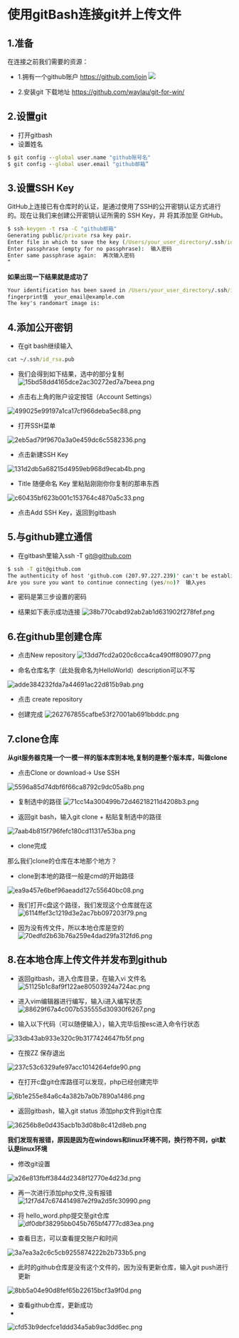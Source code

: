 # 使用gitBash连接git并上传文件
## 1.准备

在连接之前我们需要的资源：
* 1.拥有一个github账户  https://github.com/join
![](https://img-blog.csdnimg.cn/20200517120313890.png)

* 2.安装git   下载地址 https://github.com/waylau/git-for-win/

## 2.设置git

* 打开gitbash
* 设置姓名

```cmd
$ git config --global user.name "github账号名" 
$ git config --global user.email "github邮箱”

```

## 3.设置SSH Key
GitHub上连接已有仓库时的认证，是通过使用了SSH的公开密钥认证方式进行的。现在让我们来创建公开密钥认证所需的 SSH Key，并 将其添加至 GitHub。
```cmd
$ ssh-keygen -t rsa -C "github邮箱" 
Generating public/private rsa key pair. 
Enter file in which to save the key (/Users/your_user_directory/.ssh/id_rsa):  按回车键 
Enter passphrase (empty for no passphrase):  输入密码 
Enter same passphrase again:  再次输入密码 
“
```

**如果出现一下结果就是成功了**
```cmd
Your identification has been saved in /Users/your_user_directory/.ssh/id_rsa. Your public key has been saved in /Users/your_user_directory/.ssh/id_rsa.pub. The key fingerprint is:
fingerprint值  your_email@example.com 
The key's randomart image is:

```

## 4.添加公开密钥
* 在git bash继续输入
```cmd
cat ~/.ssh/id_rsa.pub
```

* 我们会得到如下结果，选中的部分复制
![15bd58dd4165dce2ac30272ed7a7beea.png](en-resource://database/5432:1)

* 点击右上角的账户设定按钮（Account Settings）

![499025e99197a1ca17cf966deba5ec88.png](en-resource://database/5426:1)

* 打开SSH菜单

![2eb5ad79f9670a3a0e459dc6c5582336.png](en-resource://database/5428:1)

* 点击新建SSH Key

![131d2db5a68215d4959eb968d9ecab4b.png](en-resource://database/5430:1)


* Title 随便命名 Key 里粘贴刚刚你你复制的那串东西


![c60435bf623b001c153764c4870a5c33.png](en-resource://database/5434:1)


* 点击Add SSH Key，返回到gitbash


## 5.与github建立通信
* 在gitbash里输入ssh -T git@github.com
```cmd
$ ssh -T git@github.com 
The authenticity of host 'github.com (207.97.227.239)' can't be established. RSA key fingerprint is  你的密码 . 
Are you sure you want to continue connecting (yes/no)?  输入yes 
```
* 密码是第三步设置的密码

* 结果如下表示成功连接
![38b770cabd92ab2ab1d631902f278fef.png](en-resource://database/5436:1)


## 6.在github里创建仓库
* 点击New repository
![13dd7fcd2a020c6cca4ca490ff809077.png](en-resource://database/5438:1)

* 命名仓库名字（此处我命名为HelloWorld）description可以不写

![adde384232fda7a44691ac22d815b9ab.png](en-resource://database/5440:1)

* 点击 create repository

* 创建完成
![262767855cafbe53f27001ab691bbddc.png](en-resource://database/5442:1)


## 7.clone仓库 
**从git服务器克隆一个一模一样的版本库到本地,复制的是整个版本库，叫做clone**
* 点击Clone or download-> Use SSH

![5596a85d74dbf6f66ca8792c9dc05a8b.png](en-resource://database/5444:1)


*  复制选中的路径
![71cc14a300499b72d46218211d4208b3.png](en-resource://database/5446:1)


* 返回git bash，输入git clone + 粘贴复制选中的路径

![7aab4b815f796fefc180cd11317e53ba.png](en-resource://database/5448:1)

* clone完成

 那么我们clone的仓库在本地那个地方？
* clone到本地的路径一般是cmd的开始路径

![ea9a457e6bef96aeadd127c55640bc08.png](en-resource://database/5450:1)

* 我们打开c盘这个路径，我们发现这个仓库就在这
![6114ffef3c1219d3e2ac7bb097203f79.png](en-resource://database/5452:1)


* 因为没有传文件，所以本地仓库是空的
![70edfd2b63b76a259e4dad29fa312fd6.png](en-resource://database/5454:0)


## 8.在本地仓库上传文件并发布到github
* 返回gitbash，进入仓库目录，在输入vi 文件名
![51125b1c8af9f122ae80503924a724ac.png](en-resource://database/5456:0)

* 进入vim编辑器进行编写，输入i进入编写状态
![88629f67a4c007b535555d30930f6267.png](en-resource://database/5458:0)

* 输入以下代码（可以随便输入），输入完毕后按esc进入命令行状态

![33db43ab933e320c9b3177424647fb5f.png](en-resource://database/5460:0)

* 在按ZZ 保存退出

![237c53c6329afe97acc1014264efde90.png](en-resource://database/5462:0)

* 在打开c盘git仓库路径可以发现，php已经创建完毕

![6b1e255e84a6c4a382b7a0b7890a1486.png](en-resource://database/5464:0)


* 返回gitbash，输入git status 添加php文件到git仓库

![36256b8e0d435acb1b3d08b8c412d8eb.png](en-resource://database/5466:0)

**我们发现有报错，原因是因为在windows和linux环境不同，换行符不同，git默认是linux环境**

* 修改git设置

![a26e813fbff3844d2348f12770e4d23d.png](en-resource://database/5468:0)

* 再一次进行添加php文件,没有报错
![12f7d47c674414987e2f9a2d5fc30990.png](en-resource://database/5470:0)


* 将 hello_word.php提交至git仓库
![df0dbf38295bb045b765bf4777cd83ea.png](en-resource://database/5472:0)

* 查看日志，可以查看提交账户和时间

![3a7ea3a2c6c5cb9255874222b2b733b5.png](en-resource://database/5474:0)

* 此时的github仓库是没有这个文件的，因为没有更新仓库，输入git push进行更新

![8bb5a04e90d8fef65b22615bcf3a9f0d.png](en-resource://database/5476:0)

* 查看github仓库，更新成功
* 
![cfd53b9decfce1ddd34a5ab9ac3dd6ec.png](en-resource://database/5478:0)

